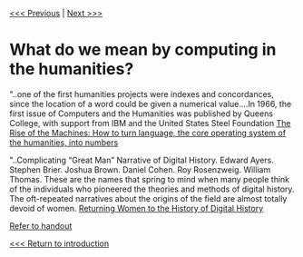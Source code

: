 
[<<< Previous](cloud-vs-local.md) | [Next >>>](which.md)

# What do we mean by computing in the humanities? 

"..one of the first humanities projects were indexes and concordances, since the location of a word could be given a numerical value....In 1966, the first issue of Computers and the Humanities was published by Queens College, with support from IBM and the United States Steel Foundation
[The Rise of the Machines: How to turn language, the core operating system of the humanities, into numbers](https://www.neh.gov/humanities/2013/julyaugust/feature/the-rise-the-machines)

"..Complicating “Great Man” Narrative of Digital History. Edward Ayers. Stephen Brier. Joshua Brown. Daniel Cohen. Roy Rosenzweig. William Thomas.
These are the names that spring to mind when many people think of the individuals who pioneered the theories and methods of digital history. The oft-repeated narratives about the origins of the field are almost totally devoid of women.
[Returning Women to the History of Digital History](https://www.6floors.org/bracket/2016/03/07/returning-women-to-the-history-of-digital-history/)


[Refer to handout](https://smu.box.com/s/a7rklrqnezu7mnkv6muuhgtfok3yklqt)

[<<< Return to introduction](https://github.com/SouthernMethodistUniversity/coding)
